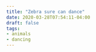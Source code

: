 ```yaml
---
title: "Zebra sure can dance"
date: 2020-03-28T07:54:11-04:00
draft: false
tags:
- animals
- dancing
---
```

